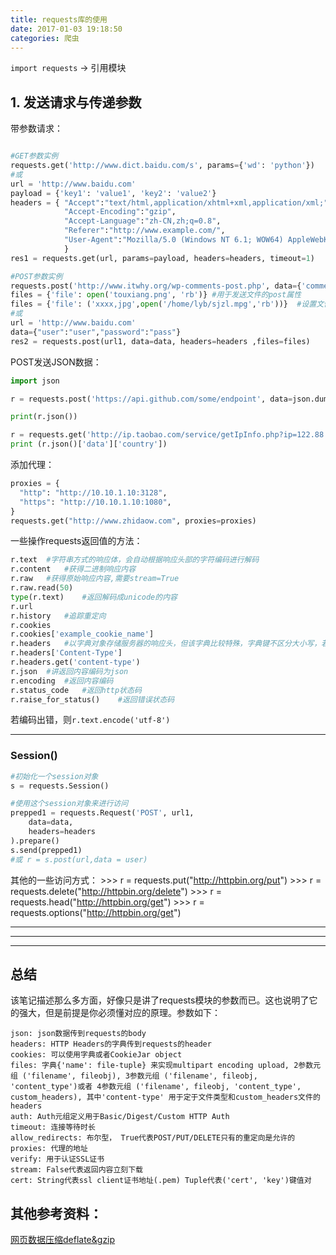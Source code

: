 ```yaml
---
title: requests库的使用
date: 2017-01-03 19:18:50
categories: 爬虫
---
```

`import requests` -> 引用模块  
## 1. 发送请求与传递参数
带参数请求：
<!-- more --> 
```python

#GET参数实例
requests.get('http://www.dict.baidu.com/s', params={'wd': 'python'})  
#或
url = 'http://www.baidu.com'
payload = {'key1': 'value1', 'key2': 'value2'}
headers = { "Accept":"text/html,application/xhtml+xml,application/xml;",
            "Accept-Encoding":"gzip",
            "Accept-Language":"zh-CN,zh;q=0.8",
            "Referer":"http://www.example.com/",
            "User-Agent":"Mozilla/5.0 (Windows NT 6.1; WOW64) AppleWebKit/537.36 (KHTML, like Gecko) Chrome/42.0.2311.90 Safari/537.36"
            }  
res1 = requests.get(url, params=payload, headers=headers, timeout=1)

#POST参数实例
requests.post('http://www.itwhy.org/wp-comments-post.php', data={'comment': '测试post'})
files = {'file': open('touxiang.png', 'rb')} #用于发送文件的post属性
files = {'file': ('xxxx,jpg',open('/home/lyb/sjzl.mpg','rb'))}  #设置文件名
#或
url = 'http://www.baidu.com'
data={"user":"user","password":"pass"}
res2 = requests.post(url1, data=data, headers=headers ,files=files)
```


POST发送JSON数据：
```python
import json

r = requests.post('https://api.github.com/some/endpoint', data=json.dumps({'some': 'data'}))

print(r.json())
```

```python
r = requests.get('http://ip.taobao.com/service/getIpInfo.php?ip=122.88.60.28')
print (r.json()['data']['country'])
```

添加代理：
```python
proxies = {
  "http": "http://10.10.1.10:3128",
  "https": "http://10.10.1.10:1080",
}
requests.get("http://www.zhidaow.com", proxies=proxies)
```

一些操作requests返回值的方法：
```python
r.text  #字符串方式的响应体，会自动根据响应头部的字符编码进行解码
r.content   #获得二进制响应内容
r.raw   #获得原始响应内容,需要stream=True
r.raw.read(50)
type(r.text)    #返回解码成unicode的内容
r.url
r.history   #追踪重定向
r.cookies
r.cookies['example_cookie_name']
r.headers   #以字典对象存储服务器的响应头，但该字典比较特殊，字典键不区分大小写，若键不存在返回None
r.headers['Content-Type']
r.headers.get('content-type')
r.json  #讲返回内容编码为json
r.encoding  #返回内容编码
r.status_code   #返回http状态码
r.raise_for_status()    #返回错误状态码
```
若编码出错，则`r.text.encode('utf-8')`

------

### Session()

```python
#初始化一个session对象
s = requests.Session()

#使用这个session对象来进行访问
prepped1 = requests.Request('POST', url1,
    data=data,
    headers=headers
).prepare()
s.send(prepped1)
#或 r = s.post(url,data = user)
```

其他的一些访问方式：
    >>> r = requests.put("http://httpbin.org/put")
    >>> r = requests.delete("http://httpbin.org/delete")
    >>> r = requests.head("http://httpbin.org/get")
    >>> r = requests.options("http://httpbin.org/get")



-----

----

----

## 总结
该笔记描述那么多方面，好像只是讲了requests模块的参数而已。这也说明了它的强大，但是前提是你必须懂对应的原理。参数如下：  

    json: json数据传到requests的body
    headers: HTTP Headers的字典传到requests的header
    cookies: 可以使用字典或者CookieJar object
    files: 字典{'name': file-tuple} 来实现multipart encoding upload, 2参数元组 ('filename', fileobj), 3参数元组 ('filename', fileobj, 'content_type')或者 4参数元组 ('filename', fileobj, 'content_type', custom_headers), 其中'content-type' 用于定于文件类型和custom_headers文件的headers
    auth: Auth元组定义用于Basic/Digest/Custom HTTP Auth
    timeout: 连接等待时长
    allow_redirects: 布尔型， True代表POST/PUT/DELETE只有的重定向是允许的
    proxies: 代理的地址
    verify: 用于认证SSL证书
    stream: False代表返回内容立刻下载
    cert: String代表ssl client证书地址(.pem) Tuple代表('cert', 'key')键值对


## 其他参考资料：
[网页数据压缩deflate&gzip](http://www.jianshu.com/p/2c2781462902)
